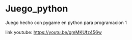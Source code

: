 # Juego_python
Juego hecho con pygame en python para programacion 1

link youtube: https://youtu.be/gmMKUfz456w
